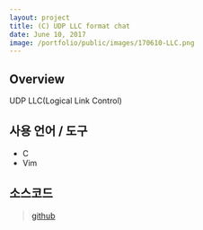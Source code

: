 ```yaml
---
layout: project
title: (C) UDP LLC format chat
date: June 10, 2017
image: /portfolio/public/images/170610-LLC.png
---
```

## Overview
UDP LLC(Logical Link Control)



## 사용 언어 / 도구
* C
* Vim


## 소스코드
> [github](https://github.com/PBW99/HYU_3rd-1se/tree/master/DT/Proj3_LLC)